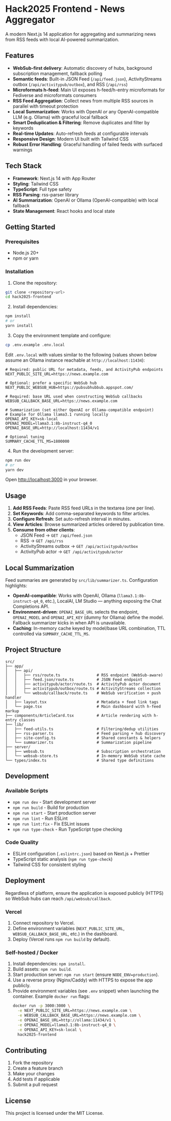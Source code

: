 # Hack2025 Frontend - News Aggregator

A modern Next.js 14 application for aggregating and summarizing news from RSS feeds with local AI-powered summarization.

## Features

- **WebSub-first delivery**: Automatic discovery of hubs, background subscription management, fallback polling
- **Semantic feeds**: Built-in JSON Feed (`/api/feed.json`), ActivityStreams outbox (`/api/activitypub/outbox`), and RSS (`/api/rss`)
- **Microformats h-feed**: Main UI exposes h-feed/h-entry microformats for Fediverse and microformats consumers
- **RSS Feed Aggregation**: Collect news from multiple RSS sources in parallel with timeout protection
- **Local Summarization**: Works with OpenAI *or* any OpenAI-compatible LLM (e.g. Ollama) with graceful local fallback
- **Smart Deduplication & Filtering**: Remove duplicates and filter by keywords
- **Real-time Updates**: Auto-refresh feeds at configurable intervals
- **Responsive Design**: Modern UI built with Tailwind CSS
- **Robust Error Handling**: Graceful handling of failed feeds with surfaced warnings

## Tech Stack

- **Framework**: Next.js 14 with App Router
- **Styling**: Tailwind CSS
- **TypeScript**: Full type safety
- **RSS Parsing**: rss-parser library
- **AI Summarization**: OpenAI or Ollama (OpenAI-compatible) with local fallback
- **State Management**: React hooks and local state

## Getting Started

### Prerequisites

- Node.js 20+
- npm or yarn

### Installation

1. Clone the repository:
```bash
git clone <repository-url>
cd hack2025-frontend
```

2. Install dependencies:
```bash
npm install
# or
yarn install
```

3. Copy the environment template and configure:

```bash
cp .env.example .env.local
```

Edit `.env.local` with values similar to the following (values shown below assume an Ollama instance reachable at `http://localhost:11434`):

```env
# Required: public URL for metadata, feeds, and ActivityPub endpoints
NEXT_PUBLIC_SITE_URL=https://news.example.com

# Optional: prefer a specific WebSub hub
NEXT_PUBLIC_WEBSUB_HUB=https://pubsubhubbub.appspot.com/

# Required: base URL used when constructing WebSub callbacks
WEBSUB_CALLBACK_BASE_URL=https://news.example.com

# Summarization (set either OpenAI or Ollama-compatible endpoint)
# Example for Ollama llama3.1 running locally
OPENAI_API_KEY=sk-local
OPENAI_MODEL=llama3.1:8b-instruct-q4_0
OPENAI_BASE_URL=http://localhost:11434/v1

# Optional tuning
SUMMARY_CACHE_TTL_MS=1800000
```

4. Run the development server:
```bash
npm run dev
# or
yarn dev
```

Open [http://localhost:3000](http://localhost:3000) in your browser.

## Usage

1. **Add RSS Feeds**: Paste RSS feed URLs in the textarea (one per line).
2. **Set Keywords**: Add comma-separated keywords to filter articles.
3. **Configure Refresh**: Set auto-refresh interval in minutes.
4. **View Articles**: Browse summarized articles ordered by publication time.
5. **Consume from other clients**:
   - JSON Feed → `GET /api/feed.json`
   - RSS → `GET /api/rss`
   - ActivityStreams outbox → `GET /api/activitypub/outbox`
   - ActivityPub actor → `GET /api/activitypub/actor`

## Local Summarization

Feed summaries are generated by `src/lib/summarizer.ts`. Configuration highlights:

- **OpenAI-compatible**: Works with OpenAI, Ollama (`llama3.1:8b-instruct-q4_0`, etc.), LocalAI, LM Studio — anything exposing the Chat Completions API.
- **Environment-driven**: `OPENAI_BASE_URL` selects the endpoint, `OPENAI_MODEL` and `OPENAI_API_KEY` (dummy for Ollama) define the model. Fallback summarizer kicks in when API is unavailable.
- **Caching**: In-memory cache keyed by model/base URL combination, TTL controlled via `SUMMARY_CACHE_TTL_MS`.

## Project Structure

```
src/
├── app/
│   ├── api/
│   │   ├── rss/route.ts                # RSS endpoint (WebSub-aware)
│   │   ├── feed.json/route.ts          # JSON Feed endpoint
│   │   ├── activitypub/actor/route.ts  # ActivityPub actor document
│   │   ├── activitypub/outbox/route.ts # ActivityStreams collection
│   │   └── websub/callback/route.ts    # WebSub verification + push handler
│   ├── layout.tsx                      # Metadata + feed link tags
│   └── page.tsx                        # Main dashboard with h-feed markup
├── components/ArticleCard.tsx          # Article rendering with h-entry classes
├── lib/
│   ├── feed-utils.ts                   # Filtering/dedup utilities
│   ├── rss-parser.ts                   # Feed parsing + hub discovery
│   ├── site-config.ts                  # Shared constants & helpers
│   └── summarizer.ts                   # Summarization pipeline
├── server/
│   ├── websub.ts                       # Subscription orchestration
│   └── websub-store.ts                 # In-memory WebSub state cache
└── types/index.ts                      # Shared type definitions
```

## Development

### Available Scripts

- `npm run dev` - Start development server
- `npm run build` - Build for production
- `npm run start` - Start production server
- `npm run lint` - Run ESLint
- `npm run lint:fix` - Fix ESLint issues
- `npm run type-check` - Run TypeScript type checking

### Code Quality

- ESLint configuration (`.eslintrc.json`) based on Next.js + Prettier
- TypeScript static analysis (`npm run type-check`)
- Tailwind CSS for consistent styling

## Deployment

Regardless of platform, ensure the application is exposed publicly (HTTPS) so WebSub hubs can reach `/api/websub/callback`.

### Vercel

1. Connect repository to Vercel.
2. Define environment variables (`NEXT_PUBLIC_SITE_URL`, `WEBSUB_CALLBACK_BASE_URL`, etc.) in the dashboard.
3. Deploy (Vercel runs `npm run build` by default).

### Self-hosted / Docker

1. Install dependencies: `npm install`.
2. Build assets: `npm run build`.
3. Start production server: `npm run start` (ensure `NODE_ENV=production`).
4. Use a reverse proxy (Nginx/Caddy) with HTTPS to expose the app publicly.
5. Provide environment variables (see `.env` snippet) when launching the container. Example `docker run` flags:
   ```bash
   docker run -p 3000:3000 \
     -e NEXT_PUBLIC_SITE_URL=https://news.example.com \
     -e WEBSUB_CALLBACK_BASE_URL=https://news.example.com \
     -e OPENAI_BASE_URL=http://ollama:11434/v1 \
     -e OPENAI_MODEL=llama3.1:8b-instruct-q4_0 \
     -e OPENAI_API_KEY=sk-local \
     hack2025-frontend
   ```

## Contributing

1. Fork the repository
2. Create a feature branch
3. Make your changes
4. Add tests if applicable
5. Submit a pull request

## License

This project is licensed under the MIT License.
